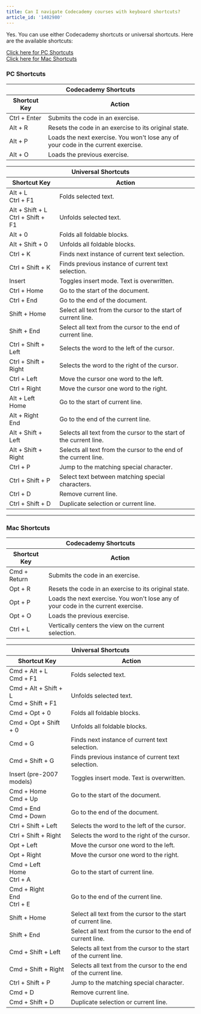 ```yaml
---
title: Can I navigate Codecademy courses with keyboard shortcuts?
article_id: '1402980'
---
```

Yes. You can use either Codecademy shortcuts or universal shortcuts. Here are the available shortcuts:

[Click here for PC Shortcuts](#pc-shortcuts)
<br>
[Click here for Mac Shortcuts](#mac-shortcuts)

### PC Shortcuts
<table>
  <thead>
    <tr>
      <th colspan='2'>Codecademy Shortcuts</th>
    </tr>
    <tr>
      <th>Shortcut Key</th>
      <th>Action</th>
    </tr>
  </thead>
  <tbody>
    <tr>
      <td>Ctrl + Enter</td>
      <td>Submits the code in an exercise.</td>
    </tr>
    <tr>
      <td>Alt + R</td>
      <td>Resets the code in an exercise to its original state.</td>
    </tr>
    <tr>
      <td>Alt + P</td>
      <td>Loads the next exercise. You won't lose any of your code in the current exercise.</td>
    </tr>
    <tr>
      <td>Alt + O</td>
      <td>Loads the previous exercise.</td>
    </tr>
  </tbody>
</table>

<table>
  <thead>
    <tr>
      <th colspan='2'>Universal Shortcuts</th>
    </tr>
    <tr>
      <th>Shortcut Key</th>
      <th>Action</th>
    </tr>
  </thead>
  <tbody>
    <tr>
      <td>Alt + L<br>Ctrl + F1</td>
      <td>Folds selected text.</td>
    </tr>
    <tr>
      <td>Alt + Shift + L<br>Ctrl + Shift + F1</td>
      <td>Unfolds selected text.</td>
    </tr>
    <tr>
      <td>Alt + 0</td>
      <td>Folds all foldable blocks.</td>
    </tr>
    <tr>
      <td>Alt + Shift + 0</td>
      <td>Unfolds all foldable blocks.</td>
    </tr>
    <tr>
      <td>Ctrl + K</td>
      <td>Finds next instance of current text selection.</td>
    </tr>
    <tr>
      <td>Ctrl + Shift + K</td>
      <td>Finds previous instance of current text selection.</td>
    </tr>
    <tr>
      <td>Insert</td>
      <td>Toggles insert mode. Text is overwritten.</td>
    </tr>
    <tr>
      <td>Ctrl + Home</td>
      <td>Go to the start of the document.</td>
    </tr>
    <tr>
      <td>Ctrl + End</td>
      <td>Go to the end of the document.</td>
    </tr>
    <tr>
      <td>Shift + Home</td>
      <td>Select all text from the cursor to the start of current line.</td>
    </tr>
    <tr>
      <td>Shift + End</td>
      <td>Select all text from the cursor to the end of current line.</td>
    </tr>
    <tr>
      <td>Ctrl + Shift + Left</td>
      <td>Selects the word to the left of the cursor.</td>
    </tr>
    <tr>
      <td>Ctrl + Shift + Right</td>
      <td>Selects the word to the right of the cursor.</td>
    </tr>
    <tr>
      <td>Ctrl + Left</td>
      <td>Move the cursor one word to the left.</td>
    </tr>
    <tr>
      <td>Ctrl + Right</td>
      <td>Move the cursor one word to the right.</td>
    </tr>
    <tr>
      <td>Alt + Left<br>Home</td>
      <td>Go to the start of current line.</td>
    </tr>
    <tr>
      <td>Alt + Right<br>End</td>
      <td>Go to the end of the current line.</td>
    </tr>
    <tr>
      <td>Alt + Shift + Left</td>
      <td>Selects all text from the cursor to the start of the current line.</td>
    </tr>
    <tr>
      <td>Alt + Shift + Right</td>
      <td>Selects all text from the cursor to the end of the current line.</td>
    </tr>
    <tr>
      <td>Ctrl + P</td>
      <td>Jump to the matching special character.</td>
    </tr>
    <tr>
      <td>Ctrl + Shift + P</td>
      <td>Select text between matching special characters.</td>
    </tr>
    <tr>
      <td>Ctrl + D</td>
      <td>Remove current line.</td>
    </tr>
    <tr>
      <td>Ctrl + Shift + D</td>
      <td>Duplicate selection or current line.</td>
    </tr>
  </tbody>
</table>

<hr>

### Mac Shortcuts

<table>
  <thead>
    <tr>
      <th colspan='2'>Codecademy Shortcuts</th>
    </tr>
    <tr>
      <th>Shortcut Key</th>
      <th>Action</th>
    </tr>
  </thead>
  <tbody>
    <tr>
      <td>Cmd + Return</td>
      <td>Submits the code in an exercise.</td>
    </tr>
    <tr>
      <td>Opt + R</td>
      <td>Resets the code in an exercise to its original state.</td>
    </tr>
    <tr>
      <td>Opt + P</td>
      <td>Loads the next exercise. You won't lose any of your code in the current exercise.</td>
    </tr>
    <tr>
      <td>Opt + O</td>
      <td>Loads the previous exercise.</td>
    </tr>
    <tr>
      <td>Ctrl + L</td>
      <td>Vertically centers the view on the current selection.</td>
    </tr>
  </tbody>
</table>

<table>
  <thead>
    <tr>
      <th colspan='2'>Universal Shortcuts</th>
    </tr>
    <tr>
      <th>Shortcut Key</th>
      <th>Action</th>
    </tr>
  </thead>
  <tbody>
    <tr>
      <td>Cmd + Alt + L<br>Cmd + F1</td>
      <td>Folds selected text.</td>
    </tr>
    <tr>
      <td>Cmd + Alt + Shift + L<br>Cmd + Shift + F1</td>
      <td>Unfolds selected text.</td>
    </tr>
    <tr>
      <td>Cmd + Opt + 0</td>
      <td>Folds all foldable blocks.</td>
    </tr>
    <tr>
      <td>Cmd + Opt + Shift + 0</td>
      <td>Unfolds all foldable blocks.</td>
    </tr>
    <tr>
      <td>Cmd + G</td>
      <td>Finds next instance of current text selection.</td>
    </tr>
    <tr>
      <td>Cmd + Shift + G</td>
      <td>Finds previous instance of current text selection.</td>
    </tr>
    <tr>
      <td>Insert (pre-2007 models)</td>
      <td>Toggles insert mode. Text is overwritten.</td>
    </tr>
    <tr>
      <td>Cmd + Home<br>Cmd + Up</td>
      <td>Go to the start of the document.</td>
    </tr>
    <tr>
      <td>Cmd + End<br>Cmd + Down</td>
      <td>Go to the end of the document.</td>
    </tr>
    <tr>
      <td>Ctrl + Shift + Left</td>
      <td>Selects the word to the left of the cursor.</td>
    </tr>
    <tr>
      <td>Ctrl + Shift + Right</td>
      <td>Selects the word to the right of the cursor.</td>
    </tr>
    <tr>
      <td>Opt + Left</td>
      <td>Move the cursor one word to the left.</td>
    </tr>
    <tr>
      <td>Opt + Right</td>
      <td>Move the cursor one word to the right.</td>
    </tr>
    <tr>
      <td>Cmd + Left<br>Home<br>Ctrl + A</td>
      <td>Go to the start of current line.</td>
    </tr>
    <tr>
      <td>Cmd + Right<br>End<br>Ctrl + E</td>
      <td>Go to the end of the current line.</td>
    </tr>
    <tr>
      <td>Shift + Home</td>
      <td>Select all text from the cursor to the start of current line.</td>
    </tr>
    <tr>
      <td>Shift + End</td>
      <td>Select all text from the cursor to the end of current line.</td>
    </tr>
    <tr>
      <td>Cmd + Shift + Left</td>
      <td>Selects all text from the cursor to the start of the current line.</td>
    </tr>
    <tr>
      <td>Cmd + Shift + Right</td>
      <td>Selects all text from the cursor to the end of the current line.</td>
    </tr>
    <tr>
      <td>Ctrl + Shift + P</td>
      <td>Jump to the matching special character.</td>
    </tr>
    <tr>
      <td>Cmd + D</td>
      <td>Remove current line.</td>
    </tr>
    <tr>
      <td>Cmd + Shift + D</td>
      <td>Duplicate selection or current line.</td>
    </tr>
  </tbody>
</table>